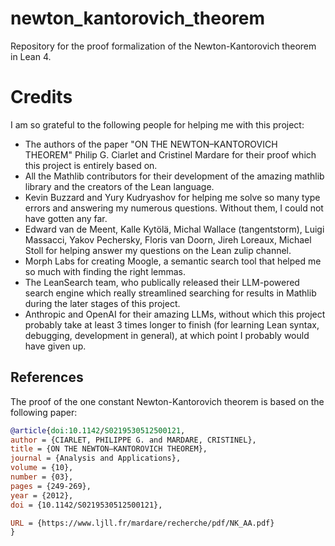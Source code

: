 # newton_kantorovich_theorem
Repository for the proof formalization of the Newton-Kantorovich theorem in Lean 4.

# Credits
I am so grateful to the following people for helping me with this project:
- The authors of the paper "ON THE NEWTON–KANTOROVICH THEOREM" Philip G. Ciarlet and Cristinel Mardare for their proof which this project is entirely based on.
- All the Mathlib contributors for their development of the amazing mathlib library and the creators of the Lean language.
- Kevin Buzzard and Yury Kudryashov for helping me solve so many type errors and answering my numerous questions. Without them, I could not have gotten any far.
- Edward van de Meent, Kalle Kytölä, Michal Wallace (tangentstorm), Luigi Massacci, Yakov Pechersky, Floris van Doorn, Jireh Loreaux, Michael Stoll for helping answer my questions on the Lean zulip channel.
- Morph Labs for creating Moogle, a semantic search tool that helped me so much with finding the right lemmas.
- The LeanSearch team, who publically released their LLM-powered search engine which really streamlined searching for results in Mathlib during the later stages of this project.
- Anthropic and OpenAI for their amazing LLMs, without which this project probably take at least 3 times longer to finish (for learning Lean syntax, debugging, development in general), at which point I probably would have given up.

## References
The proof of the one constant Newton-Kantorovich theorem is based on the following paper:
```bibtex
@article{doi:10.1142/S0219530512500121,
author = {CIARLET, PHILIPPE G. and MARDARE, CRISTINEL},
title = {ON THE NEWTON–KANTOROVICH THEOREM},
journal = {Analysis and Applications},
volume = {10},
number = {03},
pages = {249-269},
year = {2012},
doi = {10.1142/S0219530512500121},

URL = {https://www.ljll.fr/mardare/recherche/pdf/NK_AA.pdf}
}
```